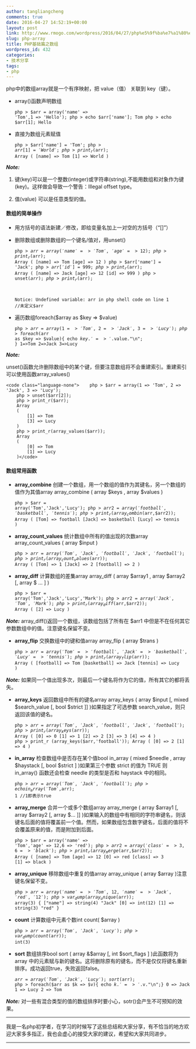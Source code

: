 ```yaml
---
author: tangliangcheng
comments: true
date: 2016-04-27 14:52:19+00:00
layout: post
link: http://www.rmogo.com/wordpress/2016/04/27/php%e5%9f%ba%e7%a1%80%e7%af%87%e4%b9%8b%e6%95%b0%e7%bb%84/
slug: php-array
title: PHP基础篇之数组
wordpress_id: 432
categories:
- 技术分享
tags:
- php
---
```


php中的数组array就是一个有序映射，把 value（值） 关联到 key（键）。




  * array()函数声明数组




    
    <code class="language-none">php > $arr = array('name' => 'Tom',1 => 'Hello');
    php > echo $arr['name'];
    Tom
    php > echo $arr[1];
    Hello </code>





    
  * 直接为数组元素赋值




    
    <code class="language-none">php > $arr['name'] = 'Tom';
    php > $arr[1] = 'World';
    php > print_r($arr);
    Array
    (
        [name] => Tom
        [1] => World
    )</code>







**_Note:_**




    
  1. 键(key)可以是一个整数(integer)或字符串(string),不能用数组和对象作为键(key)。这样做会导致一个警告：Illegal offset type。

    
  2. 值(value) 可以是任意类型的值。





#### 数组的简单操作






    
  * 用方括号的语法新建／修改，即给变量名加上一对空的方括号（“[]”）

    
  * 删除数组或删除数组的一个键名/值对，用unset()




    
    <code class="language-none">php > $arr = array('name' => 'Tom','age' => 12);
    php > print_r($arr);
    Array
    (
        [name] => Tom
        [age] => 12
    )
    php > $arr['name'] = 'Jack';
    php > $arr['id'] = 999;
    php > print_r($arr);
    Array
    (
        [name] => Jack
        [age] => 12
        [id] => 999
    )
    php > unset($arr);
    php > print_r($arr);
    
    Notice: Undefined variable: arr in php shell code on line 1 //未定义$arr</code>





    
  * 遍历数组foreach($array as $key => $value)




    
    <code class="language-none">php > $arr = array(1 => 'Tom', 2 => 'Jack', 3 => 'Lucy');
    php > foreach($arr as $key => $value){
            echo $key.'=>'.$value."\n";
            }
    1=>Tom
    2=>Jack
    3=>Lucy</code>







**_Note:_**

unset()函数允许删除数组中的某个键，但要注意数组将不会重建索引。重建索引可以使用函数array_values()





    
    <code class="language-none">    php > $arr = array(1 => 'Tom', 2 => 'Jack', 3 => 'Lucy');
        php > unset($arr[2]);
        php > print_r($arr);
        Array
        (
            [1] => Tom
            [3] => Lucy
        )
        php > print_r(array_values($arr));
        Array
        (
            [0] => Tom
            [1] => Lucy
        )</code>








#### 数组常用函数






    
  * **array_combine** 创建一个数组，用一个数组的值作为其键名，另一个数组的值作为其值array array_combine ( array $keys , array $values )




    
    <code class="language-none">php > $arr = array('Tom','Jack','Lucy');
    php > $arr2 = array('football','basketball','tennis');
    php > print_r(array_combin($arr,$arr2));
    Array
    (
        [Tom] => football
        [Jack] => basketball
        [Lucy] => tennis
    )</code>





    
  * **array_count_values** 统计数组中所有的值出现的次数array array_count_values ( array $input )




    
    <code class="language-none">php > $arr = array('Tom','Jack','football','Jack','football');
    php > print_r(array_count_values($arr));
    Array
    (
        [Tom] => 1
        [Jack] => 2
        [football] => 2
    )   </code>





    
  * **array_diff** 计算数组的差集array array_diff ( array $array1 , array $array2 [, array $ ... ] )




    
    <code class="language-none">php > $arr = array('Tom','Jack','Lucy','Mark');
    php > $arr2 = array('Jack','Tom','Mark');
    php > print_r( array_diff($arr,$arr2));
    Array
    (
        [2] => Lucy
    )</code>





**_Note:_** array_diff()返回一个数组，该数组包括了所有在 $arr1 中但是不在任何其它参数数组中的值。注意键名保留不变。

    
  * **array_flip** 交换数组中的键和值array array_flip ( array $trans )




    
    <code class="language-none">php > $arr = array('Tom' => 'football','Jack' => 'basketball','Lucy' =>         'tennis');
    php > print_r (array_flip($arr));
    Array
    (
        [football] => Tom
        [basketball] => Jack
        [tennis] => Lucy
    )</code>





**_Note:_** 如果同一个值出现多次，则最后一个键名将作为它的值，所有其它的都将丢失。

    
  * **array_keys** 返回数组中所有的键名array array_keys ( array $input [, mixed $search_value [, bool $strict ]] )如果指定了可选参数 search_value，则只返回该值的键名。




    
    <code class="language-none">php > $arr = array('Tom','Jack','football','Jack','football');
    php > print_r (array_keys($arr));
    Array
    (
        [0] => 0
        [1] => 1
        [2] => 2
        [3] => 3
        [4] => 4
    )
    php > print_r (array_keys($arr,'football'));
    Array
    (
        [0] => 2
        [1] => 4
    )</code>





    
  * **in_array** 检查数组中是否存在某个值bool in_array ( mixed $needle , array $haystack [, bool $strict ] )如果第三个参数 strict 的值为 TRUE 则 in_array() 函数还会检查 needle 的类型是否和 haystack 中的相同。




    
    <code class="language-none">php > $arr = array('Tom','Jack','football');
    php > echo in_array('Tom',$arr);
    1 //1即表示true</code>





    
  * **array_merge** 合并一个或多个数组array array_merge ( array $array1 [, array $array2 [, array $... ]] )如果输入的数组中有相同的字符串键名，则该键名后面的值将覆盖前一个值。然而，如果数组包含数字键名，后面的值将不会覆盖原来的值，而是附加到后面。




    
    <code class="language-none">php > $arr = array('name' => 'Tom','age' => 12,6 => 'red');
    php > $arr2 = array('class' => 3, 6 => 'black');
    php > print_r ( array_merge($arr,$arr2));
    Array
    (
        [name] => Tom
        [age] => 12
        [0] => red
        [class] => 3
        [1] => black
    )</code>





    
  * **array_unique** 移除数组中重复的值array array_unique ( array $array )注意键名保留不变。




    
    <code class="language-none">php > $arr = array('name' => 'Tom', 12,'name' => 'Jack','red','12');
    php > var_dump(array_unique($arr));
    array(3) {
        ["name"] => string(4) "Jack"
        [0] => int(12)
        [1] => string(3) "red"
    }</code>





    
  * **count** 计算数组中元素个数int count( $array )




    
    <code class="language-none">php > $arr = array('Tom','Jack','Lucy');
    php > var_dump(count($arr));
    int(3)</code>





    
  * **sort** 数组排序bool sort ( array &$array [, int $sort_flags ] )此函数将为 array 中的元素赋与新的键名。这将删除原有的键名，而不是仅仅将键名重新排序。成功返回true，失败返回false。




    
    <code class="language-none">$arr = array('Tom','Jack','Lucy');
    sort($arr);
    php > foreach($arr as $k => $v){ echo $k.' => '.$v."\n";}
    0 => Jack
    1 => Lucy
    2 => Tom</code>





**_Note:_** 对一些有混合类型的值的数组排序时要小心，sotr()会产生不可预知的效果。





* * *



我是一名php初学者，在学习的时候写了这些总结和大家分享，有不恰当的地方欢迎大家多多指正，我也会虚心的接受大家的建议，希望和大家共同进步。



* * *
